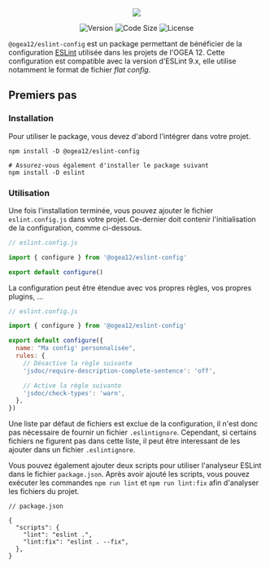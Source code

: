 <div align="center">
  <img src="https://github.com/user-attachments/assets/b11acec7-07f1-4c72-8eac-6a88d7e52c5e" />
</div>

<div align="center">

![Version](https://img.shields.io/npm/v/@ogea12/eslint-config?style=for-the-badge&colorA=4c566a&colorB=5382a1&logo=npm&logoColor=white)
![Code Size](https://img.shields.io/github/languages/code-size/ogea12/eslint-config?style=for-the-badge&colorA=4c566a&colorB=ebcb8b&logo=github&logoColor=white)
![License](https://img.shields.io/github/license/ogea12/eslint-config?style=for-the-badge&colorA=4c566a&colorB=a3be8c)

</div>

`@ogea12/eslint-config` est un package permettant de bénéficier de la configuration [ESLint](https://eslint.org) utilisée dans les projets de l'OGEA 12. Cette configuration est compatible avec la version d'ESLint 9.x, elle utilise notamment le format de fichier _flat config_.

## Premiers pas

### Installation

Pour utiliser le package, vous devez d'abord l'intégrer dans votre projet.

```shell
npm install -D @ogea12/eslint-config

# Assurez-vous également d'installer le package suivant
npm install -D eslint
```

### Utilisation

Une fois l'installation terminée, vous pouvez ajouter le fichier `eslint.config.js` dans votre projet. Ce-dernier doit contenir l'initialisation de la configuration, comme ci-dessous.

```js
// eslint.config.js

import { configure } from '@ogea12/eslint-config'

export default configure()
```

La configuration peut être étendue avec vos propres règles, vos propres plugins, ...

```js
// eslint.config.js

import { configure } from '@ogea12/eslint-config'

export default configure({
  name: "Ma config' personnalisée",
  rules: {
    // Désactive la règle suivante
    'jsdoc/require-description-complete-sentence': 'off',

    // Active la règle suivante
    'jsdoc/check-types': 'warn',
  },
})
```

Une liste par défaut de fichiers est exclue de la configuration, il n'est donc pas nécessaire de fournir un fichier `.eslintignore`. Cependant, si certains fichiers ne figurent pas dans cette liste, il peut être interessant de les ajouter dans un fichier `.eslintignore`.

Vous pouvez également ajouter deux scripts pour utiliser l'analyseur ESLint dans le fichier `package.json`. Après avoir ajouté les scripts, vous pouvez exécuter les commandes `npm run lint` et `npm run lint:fix` afin d'analyser les fichiers du projet.

```jsonc
// package.json

{
  "scripts": {
    "lint": "eslint .",
    "lint:fix": "eslint . --fix",
  },
}
```
